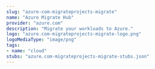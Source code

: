 ```yaml
---
slug: "azure-com-migrateprojects-migrate"
name: "Azure Migrate Hub"
provider: "azure.com"
description: "Migrate your workloads to Azure."
logo: "azure.com-migrateprojects-migrate-logo.png"
logoMediaType: "image/png"
tags:
- name: "cloud"
stubs: "azure.com-migrateprojects-migrate-stubs.json"
---
```

